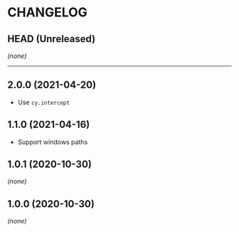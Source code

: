 CHANGELOG
=========

## HEAD (Unreleased)
_(none)_

---

## 2.0.0 (2021-04-20)
- Use `cy.intercept`

## 1.1.0 (2021-04-16)
- Support windows paths

## 1.0.1 (2020-10-30)
_(none)_

## 1.0.0 (2020-10-30)
_(none)_

